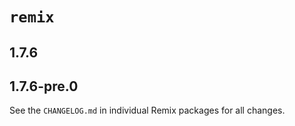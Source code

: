 # `remix`

## 1.7.6

## 1.7.6-pre.0

See the `CHANGELOG.md` in individual Remix packages for all changes.
